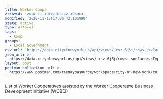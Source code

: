 ```yaml
---
title: Worker Coops
created: '2020-11-10T17:05:42.105983'
modified: '2020-11-10T17:05:42.105990'
state: active
type: dataset
tags:
  - Coop
groups:
  - Local Government
csv_url: 'https://data.cityofnewyork.us/api/views/uxsz-6j5j/rows.csv?accessType=DOWNLOAD'
json_url: >-
  https://data.cityofnewyork.us/api/views/uxsz-6j5j/rows.json?accessType=DOWNLOAD
layout: post
postman_collection_url: >-
  https://www.postman.com/thedaydasource/workspace/city-of-new-york/collection/15909983-45ce4976-b1ac-46d7-bb95-583c75c931c8
---
```

List of Worker Cooperatives assisted by the Worker Cooperative Business Development Initiative (WCBDI)
